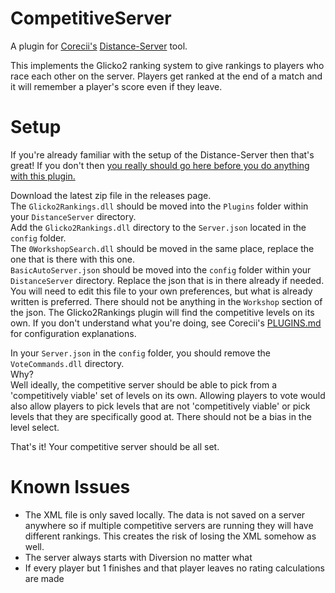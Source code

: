 # CompetitiveServer
 A plugin for <a href=https://github.com/Corecii>Corecii's</a> <a href=https://github.com/Corecii/Distance-Server>Distance-Server</a> tool.
 
 This implements the Glicko2 ranking system to give rankings to players who race each other on the server. Players get ranked at the end of a match and it will remember a player's score even if they leave.

# Setup
If you're already familiar with the setup of the Distance-Server then that's great! If you don't then <a href=https://github.com/Corecii/Distance-Server>you really should go here before you do anything with this plugin.</a> 

Download the latest zip file in the releases page. <br />
The `Glicko2Rankings.dll` should be moved into the `Plugins` folder within your `DistanceServer` directory. <br />
Add the `Glicko2Rankings.dll` directory to the `Server.json` located in the `config` folder. <br />
The `0WorkshopSearch.dll` should be moved in the same place, replace the one that is there with this one. <br />
`BasicAutoServer.json` should be moved into the `config` folder within your `DistanceServer` directory. Replace the json that is in there already if needed. You will need to edit this file to your own preferences, but what is already written is preferred. There should not be anything in the `Workshop` section of the json. The Glicko2Rankings plugin will find the competitive levels on its own. If you don't understand what you're doing, see Corecii's <a href=https://github.com/Corecii/Distance-Server/blob/master/PLUGINS.md>PLUGINS.md</a> for configuration explanations.

In your `Server.json` in the `config` folder, you should remove the `VoteCommands.dll` directory.<br />
Why? <br />
Well ideally, the competitive server should be able to pick from a 'competitively viable' set of levels on its own. Allowing players to vote would also allow players to pick levels that are not 'competitively viable' or pick levels that they are specifically good at. There should not be a bias in the level select. <br />

That's it! Your competitive server should be all set.

# Known Issues
* The XML file is only saved locally. The data is not saved on a server anywhere so if multiple competitive servers are running they will have different rankings. This creates the risk of losing the XML somehow as well.
* The server always starts with Diversion no matter what
* If every player but 1 finishes and that player leaves no rating calculations are made
